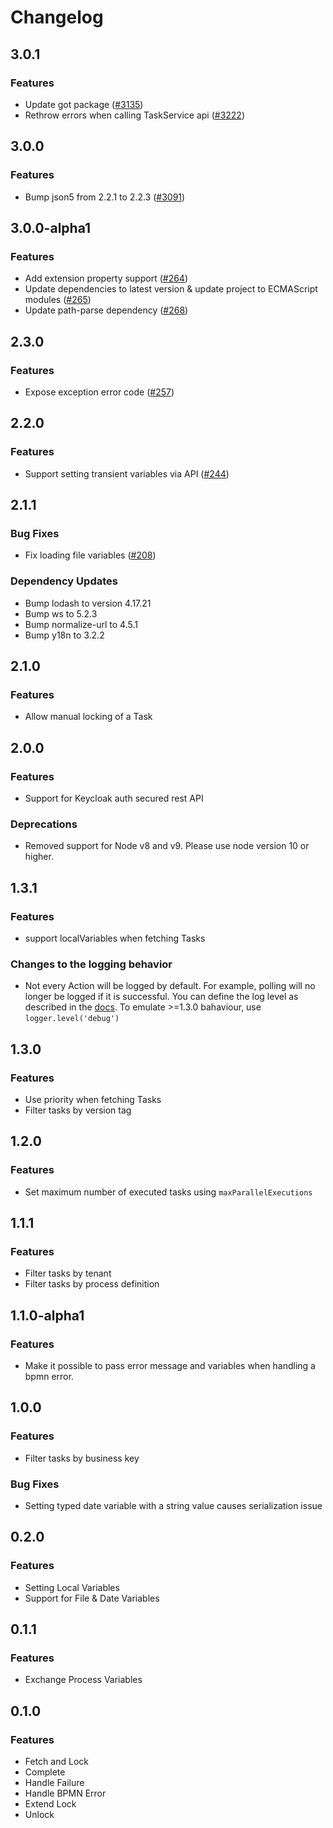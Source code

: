# Changelog

## 3.0.1
### Features
- Update got package ([#3135](https://github.com/camunda/camunda-bpm-platform/issues/3135))
- Rethrow errors when calling TaskService api ([#3222](https://github.com/camunda/camunda-bpm-platform/issues/3222))

## 3.0.0
### Features
- Bump json5 from 2.2.1 to 2.2.3 ([#3091](https://github.com/camunda/camunda-bpm-platform/issues/3091))

## 3.0.0-alpha1
### Features
- Add extension property support ([#264](https://github.com/camunda/camunda-external-task-client-js/pull/264))
- Update dependencies to latest version & update project to ECMAScript modules ([#265](https://github.com/camunda/camunda-external-task-client-js/pull/265))
- Update path-parse dependency ([#268](https://github.com/camunda/camunda-external-task-client-js/pull/268))

## 2.3.0
### Features
- Expose exception error code ([#257](https://github.com/camunda/camunda-external-task-client-js/pull/257))

## 2.2.0
### Features
- Support setting transient variables via API ([#244](https://github.com/camunda/camunda-external-task-client-js/pull/244))

## 2.1.1
### Bug Fixes
- Fix loading file variables ([#208](https://github.com/camunda/camunda-external-task-client-js/pull/208))

### Dependency Updates
- Bump lodash to version 4.17.21
- Bump ws to 5.2.3
- Bump normalize-url to 4.5.1
- Bump y18n to 3.2.2

## 2.1.0
### Features
- Allow manual locking of a Task

## 2.0.0
### Features
- Support for Keycloak auth secured rest API

### Deprecations
- Removed support for Node v8 and v9. Please use node version 10 or higher.

## 1.3.1
### Features
- support localVariables when fetching Tasks

### Changes to the logging behavior
- Not every Action will be logged by default. For example, polling will no longer be logged if it is successful. 
You can define the log level as described in the [docs](https://github.com/camunda/camunda-external-task-client-js/blob/master/docs/logger.md#loggerlevelloglevel). To emulate >=1.3.0 bahaviour, use `logger.level('debug')`

## 1.3.0
### Features
- Use priority when fetching Tasks
- Filter tasks by version tag

## 1.2.0
### Features
- Set maximum number of executed tasks using `maxParallelExecutions`

## 1.1.1
### Features
- Filter tasks by tenant
- Filter tasks by process definition

## 1.1.0-alpha1
### Features
- Make it possible to pass error message and variables when handling a bpmn error.

## 1.0.0
### Features
- Filter tasks by business key

### Bug Fixes
- Setting typed date variable with a string value causes serialization issue

## 0.2.0
### Features
- Setting Local Variables
- Support for File & Date Variables

## 0.1.1

### Features
- Exchange Process Variables

## 0.1.0

### Features
- Fetch and Lock
- Complete
- Handle Failure
- Handle BPMN Error
- Extend Lock
- Unlock
